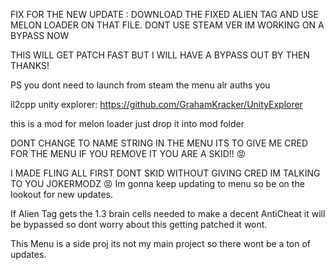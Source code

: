 FIX FOR THE NEW UPDATE : DOWNLOAD THE FIXED ALIEN TAG AND USE MELON LOADER ON THAT FILE. DONT USE STEAM VER IM WORKING ON A BYPASS NOW

THIS WILL GET PATCH FAST BUT I WILL HAVE A BYPASS OUT BY THEN THANKS!

PS you dont need to launch from steam the menu alr auths you

il2cpp unity explorer: https://github.com/GrahamKracker/UnityExplorer



this is a mod for melon loader just drop it into mod folder

DONT CHANGE TO NAME STRING IN THE MENU ITS TO GIVE ME CRED FOR THE MENU IF YOU REMOVE IT YOU ARE A SKID!! 😡

I MADE FLING ALL FIRST DONT SKID WITHOUT GIVING CRED IM TALKING TO YOU JOKERMODZ 😡
Im gonna keep updating to menu so be on the lookout for new updates.

If Alien Tag gets the 1.3 brain cells needed to make a decent AntiCheat it will be bypassed so dont worry about this getting patched it wont.

This Menu is a side proj its not my main project so there wont be a ton of updates.
